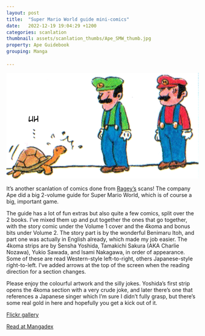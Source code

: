 ```yaml
---
layout: post
title:  "Super Mario World guide mini-comics"
date:   2022-12-19 19:04:29 +1200
categories: scanlation
thumbnail: assets/scanlation_thumbs/Ape_SMW_thumb.jpg
property: Ape Guidebook
grouping: Manga

---
```


![](/assets/headers/Ape_SMW_header.png)

It’s another scanlation of comics done from [Ragey’s](https://randomhoohaas.flyingomelette.com/index2.html) scans! The company Ape did a big 2-volume guide for Super Mario World, which is of course a big, important game.

The guide has a lot of fun extras but also quite a few comics, split over the 2 books. I’ve mixed them up and put together the ones that go together, with the story comic under the Volume 1 cover and the 4koma and bonus bits under Volume 2. The story part is by the wonderful Benimaru Itoh, and part one was actually in English already, which made my job easier. The 4koma strips are by Sensha Yoshida, Tamakichi Sakura (AKA Charlie Nozawa), Yukio Sawada, and Isami Nakagawa, in order of appearance. Some of these are read Western-style left-to-right, others Japanese-style right-to-left. I’ve added arrows at the top of the screen when the reading direction for a section changes.

Please enjoy the colourful artwork and the silly jokes. Yoshida’s first strip opens the 4koma section with a very crude joke, and later there’s one that references a Japanese singer which I’m sure I didn’t fully grasp, but there’s some real gold in here and hopefully you get a kick out of it.

[Flickr gallery](https://www.flickr.com/photos/miloscat/albums/72157701235505764)

[Read at Mangadex](https://mangadex.org/title/5c9225ad-4cdd-4b5e-8737-cd84c6aa5f22/super-mario-world-nintendo-official-guidebook)